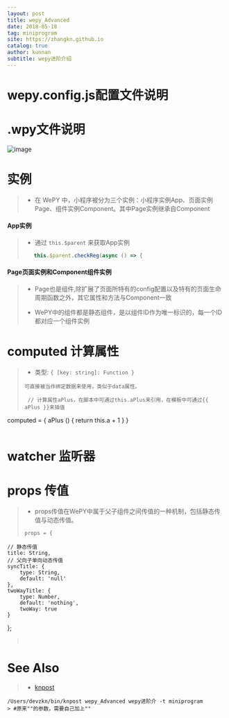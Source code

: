 ```yaml
---
layout: post
title: wepy_Advanced
date: 2018-05-18
tag: miniprogram
site: https://zhangkn.github.io
catalog: true
author: kunnan
subtitle: wepy进阶介绍
---
```




# wepy.config.js配置文件说明


# .wpy文件说明


![image](http://wx4.sinaimg.cn/large/006tBeITgy1frfhcfcrktj30fb08c3zg.jpg)


# 实例

>* 在 WePY 中，小程序被分为三个实例：小程序实例App、页面实例Page、组件实例Component。其中Page实例继承自Component
><script src="https://gist.github.com/zhangkn/eed586903cacb5997ab01e62f6b565ba.js"></script>
>
>

#### App实例

>* 通过 `this.$parent` 来获取App实例
>```js
>    this.$parent.checkReg(async () => {
>```
>


#### Page页面实例和Component组件实例

>* Page也是组件,除扩展了页面所特有的config配置以及特有的页面生命周期函数之外，其它属性和方法与Component一致
><script src="https://gist.github.com/zhangkn/be250f3911cd81c8532197091a3ef100.js"></script>
>
>* WePY中的组件都是静态组件，是以组件ID作为唯一标识的，每一个ID都对应一个组件实例
>
>

# computed 计算属性

>* 类型: `{ [key: string]: Function }`
>```
>可直接被当作绑定数据来使用，类似于data属性。
>```
>```
>  // 计算属性aPlus，在脚本中可通过this.aPlus来引用，在模板中可通过{{ aPlus }}来插值
  computed = {
      aPlus () {
          return this.a + 1
      }
  }
>```
>

# watcher 监听器



# props 传值

>* props传值在WePY中属于父子组件之间传值的一种机制，包括静态传值与动态传值。
>```js
>props = {
    // 静态传值
    title: String,
    // 父向子单向动态传值
    syncTitle: {
        type: String,
        default: 'null'
    },
    twoWayTitle: {
        type: Number,
        default: 'nothing',
        twoWay: true
    }
};
>```
>
>








# See Also 

>* [knpost](https://github.com/zhangkn/KNBin/blob/master/knpost) 
>
```
/Users/devzkn/bin/knpost wepy_Advanced wepy进阶介 -t miniprogram
> #原来""的参数，需要自己加上""
```

